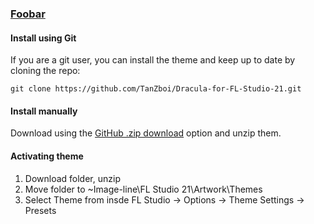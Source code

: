 ### [Foobar](https://foobar.com)

#### Install using Git

If you are a git user, you can install the theme and keep up to date by cloning the repo:

    git clone https://github.com/TanZboi/Dracula-for-FL-Studio-21.git

#### Install manually

Download using the [GitHub .zip download](https://github.com/TanZboi/Dracula-for-FL-Studio-21.zip) option and unzip them.

#### Activating theme

1. Download folder, unzip
2. Move folder to ~Image-line\FL Studio 21\Artwork\Themes
3. Select Theme from insde FL Studio -> Options -> Theme Settings -> Presets
